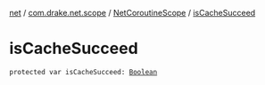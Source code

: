 [net](../../index.md) / [com.drake.net.scope](../index.md) / [NetCoroutineScope](index.md) / [isCacheSucceed](./is-cache-succeed.md)

# isCacheSucceed

`protected var isCacheSucceed: `[`Boolean`](https://kotlinlang.org/api/latest/jvm/stdlib/kotlin/-boolean/index.html)